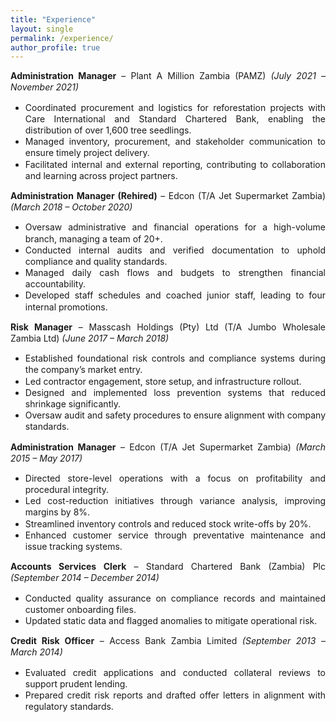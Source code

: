 ```yaml
---
title: "Experience"
layout: single
permalink: /experience/
author_profile: true
---
```


<div class="experience-background" style="text-align: justify; line-height: 1.3;">

<strong>Administration Manager</strong> – Plant A Million Zambia (PAMZ) <em>(July 2021 – November 2021)</em>
<ul>
  <li>Coordinated procurement and logistics for reforestation projects with Care International and Standard Chartered Bank, enabling the distribution of over 1,600 tree seedlings.</li>
  <li>Managed inventory, procurement, and stakeholder communication to ensure timely project delivery.</li>
  <li>Facilitated internal and external reporting, contributing to collaboration and learning across project partners.</li>
</ul>

<strong>Administration Manager (Rehired)</strong> – Edcon (T/A Jet Supermarket Zambia) <em>(March 2018 – October 2020)</em>
<ul>
  <li>Oversaw administrative and financial operations for a high-volume branch, managing a team of 20+.</li>
  <li>Conducted internal audits and verified documentation to uphold compliance and quality standards.</li>
  <li>Managed daily cash flows and budgets to strengthen financial accountability.</li>
  <li>Developed staff schedules and coached junior staff, leading to four internal promotions.</li>
</ul>

<strong>Risk Manager</strong> – Masscash Holdings (Pty) Ltd (T/A Jumbo Wholesale Zambia Ltd) <em>(June 2017 – March 2018)</em>
<ul>
  <li>Established foundational risk controls and compliance systems during the company’s market entry.</li>
  <li>Led contractor engagement, store setup, and infrastructure rollout.</li>
  <li>Designed and implemented loss prevention systems that reduced shrinkage significantly.</li>
  <li>Oversaw audit and safety procedures to ensure alignment with company standards.</li>
</ul>

<strong>Administration Manager</strong> – Edcon (T/A Jet Supermarket Zambia) <em>(March 2015 – May 2017)</em>
<ul>
  <li>Directed store-level operations with a focus on profitability and procedural integrity.</li>
  <li>Led cost-reduction initiatives through variance analysis, improving margins by 8%.</li>
  <li>Streamlined inventory controls and reduced stock write-offs by 20%.</li>
  <li>Enhanced customer service through preventative maintenance and issue tracking systems.</li>
</ul>

<strong>Accounts Services Clerk</strong> – Standard Chartered Bank (Zambia) Plc <em>(September 2014 – December 2014)</em>
<ul>
  <li>Conducted quality assurance on compliance records and maintained customer onboarding files.</li>
  <li>Updated static data and flagged anomalies to mitigate operational risk.</li>
</ul>

<strong>Credit Risk Officer</strong> – Access Bank Zambia Limited <em>(September 2013 – March 2014)</em>
<ul>
  <li>Evaluated credit applications and conducted collateral reviews to support prudent lending.</li>
  <li>Prepared credit risk reports and drafted offer letters in alignment with regulatory standards.</li>
</ul>

</div>
